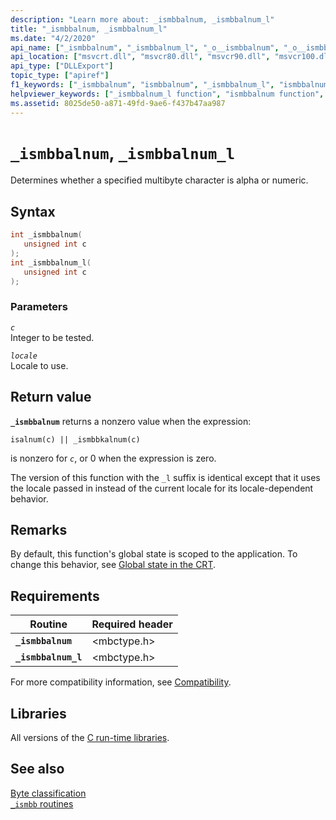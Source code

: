 ```yaml
---
description: "Learn more about: _ismbbalnum, _ismbbalnum_l"
title: "_ismbbalnum, _ismbbalnum_l"
ms.date: "4/2/2020"
api_name: ["_ismbbalnum", "_ismbbalnum_l", "_o__ismbbalnum", "_o__ismbbalnum_l"]
api_location: ["msvcrt.dll", "msvcr80.dll", "msvcr90.dll", "msvcr100.dll", "msvcr100_clr0400.dll", "msvcr110.dll", "msvcr110_clr0400.dll", "msvcr120.dll", "msvcr120_clr0400.dll", "ucrtbase.dll", "api-ms-win-crt-multibyte-l1-1-0.dll", "api-ms-win-crt-private-l1-1-0.dll"]
api_type: ["DLLExport"]
topic_type: ["apiref"]
f1_keywords: ["_ismbbalnum", "ismbbalnum", "_ismbbalnum_l", "ismbbalnum_l"]
helpviewer_keywords: ["_ismbbalnum_l function", "ismbbalnum function", "ismbbalnum_l function", "_ismbbalnum function"]
ms.assetid: 8025de50-a871-49fd-9ae6-f437b47aa987
---
```

# `_ismbbalnum`, `_ismbbalnum_l`

Determines whether a specified multibyte character is alpha or numeric.

## Syntax

```C
int _ismbbalnum(
   unsigned int c
);
int _ismbbalnum_l(
   unsigned int c
);
```

### Parameters

*`c`*\
Integer to be tested.

*`locale`*\
Locale to use.

## Return value

**`_ismbbalnum`** returns a nonzero value when the expression:

`isalnum(c) || _ismbbkalnum(c)`

is nonzero for *`c`*, or 0 when the expression is zero.

The version of this function with the `_l` suffix is identical except that it uses the locale passed in instead of the current locale for its locale-dependent behavior.

## Remarks

By default, this function's global state is scoped to the application. To change this behavior, see [Global state in the CRT](../global-state.md).

## Requirements

| Routine | Required header |
|---|---|
| **`_ismbbalnum`** | \<mbctype.h> |
| **`_ismbbalnum_l`** | \<mbctype.h> |

For more compatibility information, see [Compatibility](../compatibility.md).

## Libraries

All versions of the [C run-time libraries](../crt-library-features.md).

## See also

[Byte classification](../byte-classification.md)\
[`_ismbb` routines](../ismbb-routines.md)

